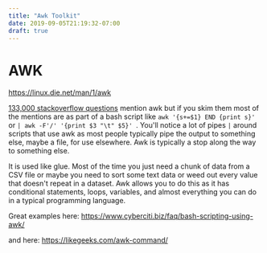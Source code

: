 ```yaml
---
title: "Awk Toolkit"
date: 2019-09-05T21:19:32-07:00
draft: true
---
```


# AWK 
https://linux.die.net/man/1/awk

[133,000 stackoverflow questions](https://stackoverflow.com/search?q=awk) mention awk but if you skim them most of the mentions are as part of a bash script like ` awk '{s+=$1} END {print s}' ` or `| awk -F'/' '{print $3 "\t" $5}' `.  You'll notice a lot of pipes `|` around scripts that use awk as most people typically pipe the output to something else, maybe a file, for use elsewhere.  Awk is typically a stop along the way to something else.

It is used like glue.  Most of the time you just need a chunk of data from a CSV file or maybe you need to sort some text data or weed out every value that doesn't repeat in a dataset.  Awk allows you to do this as it has conditional statements, loops, variables, and almost everything you can do in a typical programming language.

Great examples here:
https://www.cyberciti.biz/faq/bash-scripting-using-awk/

and here:
https://likegeeks.com/awk-command/

